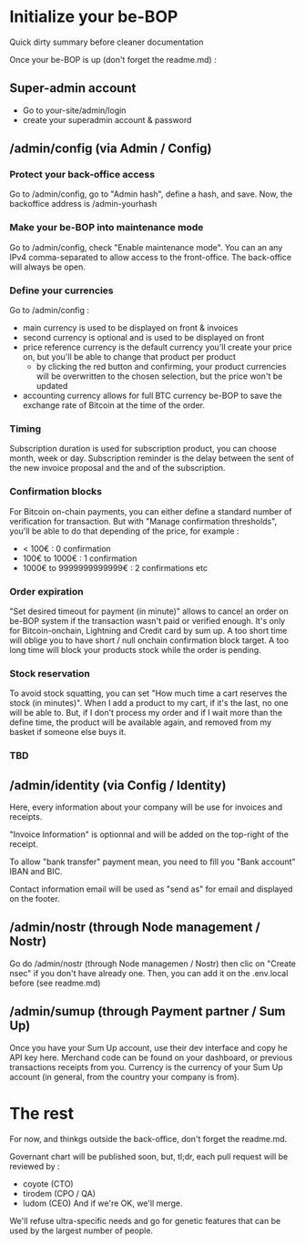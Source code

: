 # Initialize your be-BOP

Quick dirty summary before cleaner documentation

Once your be-BOP is up (don't forget the readme.md) :

## Super-admin account

- Go to your-site/admin/login
- create your superadmin account & password

## /admin/config (via Admin / Config)

### Protect your back-office access

Go to /admin/config, go to "Admin hash", define a hash, and save.
Now, the backoffice address is /admin-yourhash

### Make your be-BOP into maintenance mode

Go to /admin/config, check "Enable maintenance mode".
You can an any IPv4 comma-separated to allow access to the front-office.
The back-office will always be open.

### Define your currencies
Go to /admin/config :
- main currency is used to be displayed on front & invoices
- second currency is optional and is used to be displayed on front
- price reference currency is the default currency you'll create your price on, but you'll be able to change that product per product
  - by clicking the red button and confirming, your product currencies will be overwritten to the chosen selection, but the price won't be updated
- accounting currency allows for full BTC currency be-BOP to save the exchange rate of Bitcoin at the time of the order.

### Timing

Subscription duration is used for subscription product, you can choose month, week or day.
Subscription reminder is the delay between the sent of the new invoice proposal and the and of the subscription.

### Confirmation blocks

For Bitcoin on-chain payments, you can either define a standard number of verification for transaction.
But with "Manage confirmation thresholds", you'll be able to do that depending of the price, for example :
- < 100€ : 0 confirmation
- 100€ to 1000€ : 1 confirmation
- 1000€ to 9999999999999€ : 2 confirmations
etc

### Order expiration

"Set desired timeout for payment (in minute)" allows to cancel an order on be-BOP system if the transaction wasn't paid or verified enough.
It's only for Bitcoin-onchain, Lightning and Credit card by sum up.
A too short time will oblige you to have short / null onchain confirmation block target.
A too long time will block your products stock while the order is pending.

### Stock reservation
To avoid stock squatting, you can set "How much time a cart reserves the stock (in minutes)".
When I add a product to my cart, if it's the last, no one will be able to.
But, if I don't process my order and if I wait more than the define time, the product will be available again, and removed from my basket if someone else buys it.

### TBD

## /admin/identity (via Config / Identity)

Here, every information about your company will be use for invoices and receipts.

"Invoice Information" is optionnal and will be added on the top-right of the receipt.

To allow "bank transfer" payment mean, you need to fill you "Bank account" IBAN and BIC.

Contact information email will be used as "send as" for email and displayed on the footer.

## /admin/nostr (through Node management / Nostr)

Go do /admin/nostr (through Node managemen / Nostr) then clic on "Create nsec" if you don't have already one.
Then, you can add it on the .env.local before (see readme.md)

## /admin/sumup (through Payment partner / Sum Up)

Once you have your Sum Up account, use their dev interface and copy he API key here.
Merchand code can be found on your dashboard, or previous transactions receipts from you.
Currency is the currency of your Sum Up account (in general, from the country your company is from).

# The rest

For now, and thinkgs outside the back-office, don't forget the readme.md.

Governant chart will be published soon, but, tl;dr, each pull request will be reviewed by :
- coyote (CTO)
- tirodem (CPO / QA)
- ludom (CEO)
And if we're OK, we'll merge.

We'll refuse ultra-specific needs and go for genetic features that can be used by the largest number of people.
